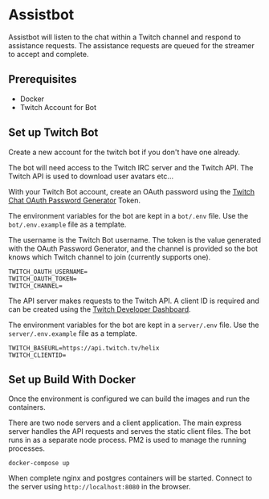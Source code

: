 # Assistbot

Assistbot will listen to the chat within a Twitch channel and respond to assistance requests. The assistance requests are queued for the streamer to accept and complete.

## Prerequisites

- Docker
- Twitch Account for Bot

## Set up Twitch Bot

Create a new account for the twitch bot if you don't have one already.

The bot will need access to the Twitch IRC server and the Twitch API. The Twitch API is used to download user avatars etc...

With your Twitch Bot account, create an OAuth password using the [Twitch Chat OAuth Password Generator](https://twitchapps.com/tmi/) Token.

The environment variables for the bot are kept in a `bot/.env` file. Use the `bot/.env.example` file as a template.

The username is the Twitch Bot username. The token is the value generated with the OAuth Password Generator, and the channel is provided so the bot knows which Twitch channel to join (currently supports one).

```
TWITCH_OAUTH_USERNAME=
TWITCH_OAUTH_TOKEN=
TWITCH_CHANNEL=
```

The API server makes requests to the Twitch API. A client ID is required and can be created using the [Twitch Developer Dashboard](https://dev.twitch.tv/).

The environment variables for the bot are kept in a `server/.env` file. Use the `server/.env.example` file as a template.

```
TWITCH_BASEURL=https://api.twitch.tv/helix
TWITCH_CLIENTID=
```

## Set up Build With Docker

Once the environment is configured we can build the images and run the containers.

There are two node servers and a client application. The main express server handles the API requests and serves the static client files. The bot runs in as a separate node process. PM2 is used to manage the running processes.

```
docker-compose up
```

When complete nginx and postgres containers will be started. Connect to the server using `http://localhost:8080` in the browser.
